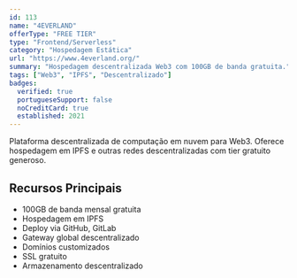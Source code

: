 ```yaml
---
id: 113
name: "4EVERLAND"
offerType: "FREE TIER"
type: "Frontend/Serverless"
category: "Hospedagem Estática"
url: "https://www.4everland.org/"
summary: "Hospedagem descentralizada Web3 com 100GB de banda gratuita."
tags: ["Web3", "IPFS", "Descentralizado"]
badges:
  verified: true
  portugueseSupport: false
  noCreditCard: true
  established: 2021
---
```


Plataforma descentralizada de computação em nuvem para Web3. Oferece hospedagem em IPFS e outras redes descentralizadas com tier gratuito generoso.

## Recursos Principais

- 100GB de banda mensal gratuita
- Hospedagem em IPFS
- Deploy via GitHub, GitLab
- Gateway global descentralizado
- Domínios customizados
- SSL gratuito
- Armazenamento descentralizado
